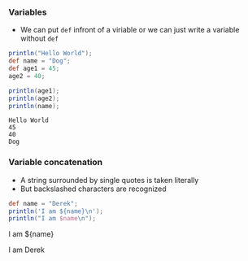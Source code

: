 ### Variables
- We can put `def` infront of a viriable or we can just write a variable without `def`
```groovy
println("Hello World");
def name = "Dog";
def age1 = 45;
age2 = 40;

println(age1);
println(age2);
println(name);
```

```
Hello World
45
40
Dog
```


### Variable concatenation
- A string surrounded by single quotes is taken literally
- But backslashed characters are recognized

```groovy
def name = "Derek";
println('I am ${name}\n');
println("I am $name\n");
```
I am ${name}

I am Derek
```


